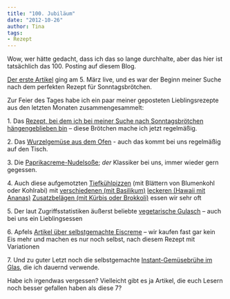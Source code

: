 ```yaml
---
title: "100. Jubiläum"
date: "2012-10-26" 
author: Tina
tags:
- Rezept
---
```


Wow, wer hätte gedacht, dass ich das so lange durchhalte, aber das hier ist tatsächlich das 100. Posting auf diesem Blog.

[Der erste Artikel](http://apfeleimer.wordpress.com/2012/03/05/sonntagskaiserbrotchen/ "Sonntagskaiserbrötchen") ging am 5. März live, und es war der Beginn meiner Suche nach dem perfekten Rezept für Sonntagsbrötchen.

Zur Feier des Tages habe ich ein paar meiner geposteten Lieblingsrezepte aus den letzten Monaten zusammengesammelt:

1\. Das [Rezept, bei dem ich bei meiner Suche nach Sonntagsbrötchen hängengeblieben bin](http://apfeleimer.wordpress.com/2012/06/10/endlich-das-richtige-brotchenrezept-fur-sonntagssemmeln/ "Endlich das richtige Brötchenrezept für Sonntagssemmeln!") – diese Brötchen mache ich jetzt regelmäßig.

2\. Das [Wurzelgemüse aus dem Ofen](http://apfeleimer.wordpress.com/2012/07/27/ofengerostetes-wurzelgemuse/ "Ofengeröstetes Wurzelgemüse") - auch das kommt bei uns regelmäßig auf den Tisch.

3\. Die [Paprikacreme-Nudelsoße](http://apfeleimer.wordpress.com/2012/04/25/paprikacreme/ "Paprikacreme"); _der_ Klassiker bei uns, immer wieder gern gegessen.

4\. Auch diese aufgemotzten [Tiefkühlpizzen](http://apfeleimer.wordpress.com/2012/04/13/taste-the-waste-pizza-mit-blumenkohlgrn-statt-spinat-oder-rucola/ "Taste the Waste: Pizza mit Blumenkohlgrün (statt Spinat oder Rucola)") (mit Blättern von Blumenkohl oder Kohlrabi) mit [verschiedenen (mit Basilikum)](http://apfeleimer.wordpress.com/2012/06/04/resterampe-grune-pizza-mit-basilikum/ "Resterampe: Grüne Pizza mit Basilikum") [leckeren (Hawaii mit Ananas)](http://apfeleimer.wordpress.com/2012/07/30/pizza-hawaii/ "Pizza Hawaii") [Zusatzbelägen (mit Kürbis oder Brokkoli)](http://apfeleimer.wordpress.com/2012/10/07/neue-pizzavariationen-hokkaido-kurbis-und-brokkoli/ "Neue Pizzavariationen: Hokkaido-Kürbis und Brokkoli") essen wir sehr oft

5\. Der laut Zugriffsstatistiken äußerst beliebte [vegetarische Gulasch](http://apfeleimer.wordpress.com/2012/07/12/vegetarischer-gulasch-mit-seitan-oder-extrudierten-sojaproteinwurfeln/ "Vegetarischer Gulasch mit Seitan (oder extrudierten Sojaproteinwürfeln)") – auch bei uns ein Lieblingsessen

6\. Apfels [Artikel über selbstgemachte Eiscreme](http://apfeleimer.wordpress.com/2012/06/07/eis-machen/ "Eis machen") – wir kaufen fast gar kein Eis mehr und machen es nur noch selbst, nach diesem Rezept mit Variationen

7\. Und zu guter Letzt noch die selbstgemachte [Instant-Gemüsebrühe im Glas](http://apfeleimer.wordpress.com/2012/10/14/gemusebruhe-paste-eingemachtes-suppengewurz-und-inoffizieller-dreckwegtag/ "Gemüsebrühe-Paste / eingemachtes Suppengewürz und inoffizieller Dreckwegtag"), die ich dauernd verwende.

Habe ich irgendwas vergessen? Vielleicht gibt es ja Artikel, die euch Lesern noch besser gefallen haben als diese 7?
